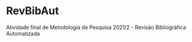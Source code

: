 # RevBibAut
 Atividade final de Metodologia de Pesquisa 2021/2 - Revisão Bibliográfica Automatizada
